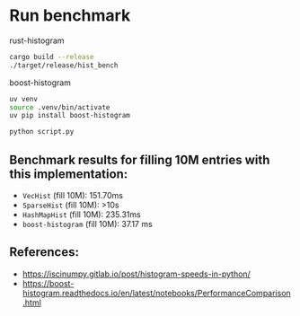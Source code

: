 # Run benchmark

rust-histogram

```bash
cargo build --release
./target/release/hist_bench
```

boost-histogram

```bash
uv venv
source .venv/bin/activate
uv pip install boost-histogram

python script.py
```

## Benchmark results for filling 10M entries with this implementation:

- `VecHist` (fill 10M): 151.70ms
- `SparseHist` (fill 10M): >10s
- `HashMapHist` (fill 10M): 235.31ms
- `boost-histogram` (fill 10M): 37.17 ms


## References:

- https://iscinumpy.gitlab.io/post/histogram-speeds-in-python/
- https://boost-histogram.readthedocs.io/en/latest/notebooks/PerformanceComparison.html
